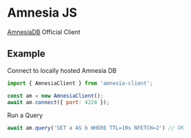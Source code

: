 # Amnesia JS
[AmnesiaDB](https://github.com/NikhilCodes/AmnesiaDB) Official Client

## Example

Connect to locally hosted Amnesia DB
```javascript
import { AmnesiaClient } from 'amnesia-client';

const am = new AmnesiaClient();
await am.connect({ port: 4224 });
```

Run a Query
```javascript
await am.query('SET a AS b WHERE TTL=10s NFETCH=2') // OK
```

